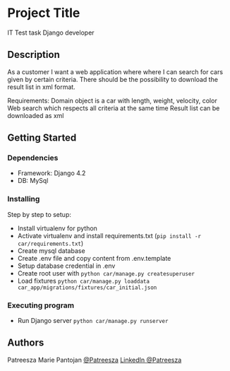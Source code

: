 # Project Title

IT Test task Django developer

## Description

As a customer I want a web application where where I can search for cars given by certain criteria.
There should be the possibility to download the result list in xml format.

Requirements:
    Domain object is a car with length, weight, velocity, color
    Web search which respects all criteria at the same time
    Result list can be downloaded as xml

## Getting Started

### Dependencies

- Framework: Django 4.2
- DB: MySql 

### Installing

Step by step to setup:

- Install virtualenv for python
- Activate virtualenv and install requirements.txt (`pip install -r car/requirements.txt`)
- Create mysql database
- Create .env file and copy content from .env.template
- Setup database credential in .env 
- Create root user with `python car/manage.py createsuperuser`
- Load fixtures `python car/manage.py loaddata car_app/migrations/fixtures/car_initial.json`

### Executing program

- Run Django server `python car/manage.py runserver` 


## Authors

Patreesza Marie Pantojan
[@Patreesza](https://github.com/Patreesza)
[LinkedIn @Patreesza](https://www.linkedin.com/in/patreesza-marie-pantojan/)
